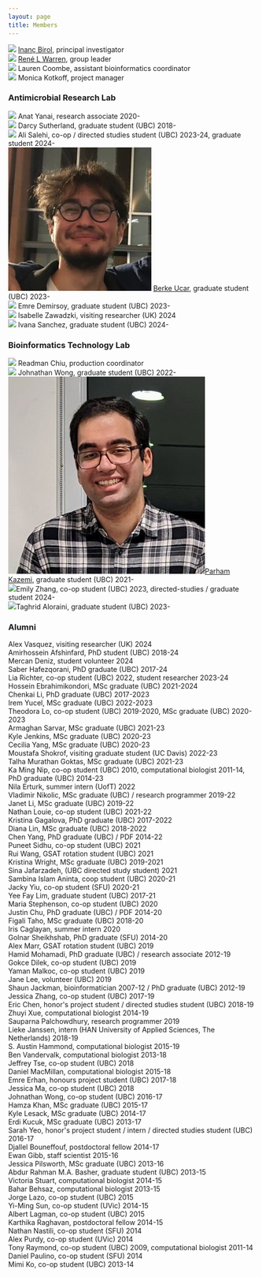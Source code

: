 ```yaml
---
layout: page
title: Members
---
```


<img class="avatar" src="assets/avatars/ibirol.jpeg"> [Inanç Birol](https://www.bcgsc.ca/people/inanc-birol), principal investigator  <br>
<img class="avatar" src="assets/avatars/rwarren.png"> [René L Warren](https://www.bcgsc.ca/people/rene-warren), group leader  <br>
<img class="avatar" src="assets/avatars/lcoombe.jpg"> Lauren Coombe, assistant bioinformatics coordinator  <br>
<img class="avatar" src="assets/avatars/noavatar.jpg"> Monica Kotkoff, project manager <br>

### Antimicrobial Research Lab
<img class="avatar" src="assets/avatars/noavatar.jpg"> Anat Yanai, research associate 2020-<br>
<img class="avatar" src="assets/avatars/dsutherland.jpg"> Darcy Sutherland, graduate student (UBC) 2018-<br>
<img class="avatar" src="assets/avatars/noavatar.jpg"> Ali Salehi, co-op / directed studies student (UBC) 2023-24, graduate student 2024-<br>
<img class="avatar" src="assets/avatars/bucar.jpg"> [Berke Ucar](https://berkeucar.github.io), graduate student (UBC) 2023-<br>
<img class="avatar" src="assets/avatars/noavatar.jpg"> Emre Demirsoy, graduate student (UBC) 2023-<br>
<img class="avatar" src="assets/avatars/noavatar.jpg"> Isabelle Zawadzki, visiting researcher (UK) 2024<br>
<img class="avatar" src="assets/avatars/noavatar.jpg"> Ivana Sanchez, graduate student (UBC) 2024-<br>

### Bioinformatics Technology Lab 
<img class="avatar" src="assets/avatars/rchiu.jpg"> Readman Chiu, production coordinator <br>
<img class="avatar" src="assets/avatars/noavatar.jpg"> Johnathan Wong, graduate student (UBC) 2022-<br>
<img class="avatar" src="assets/avatars/pkazemi.jpg">[Parham Kazemi](https://parham-k.github.io), graduate student (UBC) 2021-<br>
<img class="avatar" src="assets/avatars/noavatar.jpg">Emily Zhang, co-op student (UBC) 2023, directed-studies / graduate student 2024-<br>
<img class="avatar" src="assets/avatars/noavatar.jpg">Taghrid Aloraini, graduate student (UBC) 2023-<br>

### Alumni
Alex Vasquez, visiting researcher (UK) 2024<br>
Amirhossein Afshinfard, PhD student (UBC) 2018-24<br>
Mercan Deniz, student volunteer 2024<br>
Saber Hafezqorani, PhD graduate (UBC) 2017-24<br>
Lia Richter, co-op student (UBC) 2022, student researcher 2023-24<br>
Hossein Ebrahimikondori, MSc graduate (UBC) 2021-2024<br>
Chenkai Li, PhD graduate (UBC) 2017-2023<br>
Irem Yucel, MSc graduate (UBC) 2022-2023<br>
Theodora Lo, co-op student (UBC) 2019-2020, MSc graduate (UBC) 2020-2023<br>
Armaghan Sarvar, MSc graduate (UBC) 2021-23<br>
Kyle Jenkins, MSc graduate (UBC) 2020-23<br>
Cecilia Yang, MSc graduate (UBC) 2020-23<br>
Moustafa Shokrof, visiting graduate student (UC Davis) 2022-23<br>
Talha Murathan Goktas, MSc graduate (UBC) 2021-23<br>
Ka Ming Nip, co-op student (UBC) 2010, computational biologist 2011-14, PhD graduate (UBC) 2014-23<br>
Nila Erturk, summer intern (UofT) 2022<br>
Vladimir Nikolic, MSc graduate (UBC) / research programmer 2019-22<br>
Janet Li, MSc graduate (UBC) 2019-22<br>
Nathan Louie, co-op student (UBC) 2021-22<br>
Kristina Gagalova, PhD graduate (UBC) 2017-2022<br>
Diana Lin, MSc graduate (UBC) 2018-2022<br>
Chen Yang, PhD graduate (UBC) / PDF 2014-22<br>
Puneet Sidhu, co-op student (UBC) 2021<br>
Rui Wang, GSAT rotation student (UBC) 2021<br>
Kristina Wright, MSc graduate (UBC) 2019-2021<br>
Sina Jafarzadeh, (UBC directed study student) 2021<br>
Sambina Islam Aninta, coop student (UBC) 2020-21<br>
Jacky Yiu, co-op student (SFU) 2020-21<br>
Yee Fay Lim, graduate student (UBC) 2017-21<br>
Maria Stephenson, co-op student (UBC) 2020<br>
Justin Chu, PhD graduate (UBC) / PDF 2014-20<br>
Figali Taho, MSc graduate (UBC) 2018-20<br>
Iris Caglayan, summer intern 2020<br>
Golnar Sheikhshab, PhD graduate (SFU) 2014-20<br>
Alex Marr, GSAT rotation student (UBC) 2019<br>
Hamid Mohamadi, PhD graduate (UBC) / research associate 2012-19<br>
Gokce Dilek, co-op student (UBC) 2019<br>
Yaman Malkoc, co-op student (UBC) 2019<br>
Jane Lee, volunteer (UBC) 2019<br>
Shaun Jackman, bioinformatician 2007-12 / PhD graduate (UBC) 2012-19<br>
Jessica Zhang, co-op student (UBC) 2017-19<br>
Eric Chen, honor's project student / directed studies student (UBC) 2018-19<br>
Zhuyi Xue, computational biologist 2014-19<br>
Sauparna Palchowdhury, research programmer 2019<br>
Lieke Janssen, intern (HAN University of Applied Sciences, The Netherlands) 2018-19<br>
S. Austin Hammond, computational biologist 2015-19<br>
Ben Vandervalk, computational biologist 2013-18<br>
Jeffrey Tse, co-op student (UBC) 2018<br>
Daniel MacMillan, computational biologist 2015-18<br>
Emre Erhan, honours project student (UBC) 2017-18<br>
Jessica Ma, co-op student (UBC) 2018<br>
Johnathan Wong, co-op student (UBC) 2016-17<br>
Hamza Khan, MSc graduate (UBC) 2015-17<br>
Kyle Lesack, MSc graduate (UBC) 2014-17<br>
Erdi Kucuk, MSc graduate (UBC) 2013-17<br>
Sarah Yeo, honor's project student / intern / directed studies student (UBC) 2016-17<br>
Djallel Bouneffouf, postdoctoral fellow 2014-17<br>
Ewan Gibb, staff scientist 2015-16<br>
Jessica Pilsworth, MSc graduate (UBC) 2013-16<br>
Abdur Rahman M.A. Basher, graduate student (UBC) 2013-15<br>
Victoria Stuart, computational biologist 2014-15<br>
Bahar Behsaz, computational biologist 2013-15<br>
Jorge Lazo, co-op student (UBC) 2015<br>
Yi-Ming Sun, co-op student (UVic) 2014-15<br>
Albert Lagman, co-op student (UBC) 2015<br>
Karthika Raghavan, postdoctoral fellow 2014-15<br>
Nathan Nastili, co-op student (SFU) 2014<br>
Alex Purdy, co-op student (UVic) 2014<br>
Tony Raymond, co-op student (UBC) 2009, computational biologist 2011-14<br>
Daniel Paulino, co-op student (SFU) 2014<br>
Mimi Ko, co-op student (UBC) 2013-14<br>
